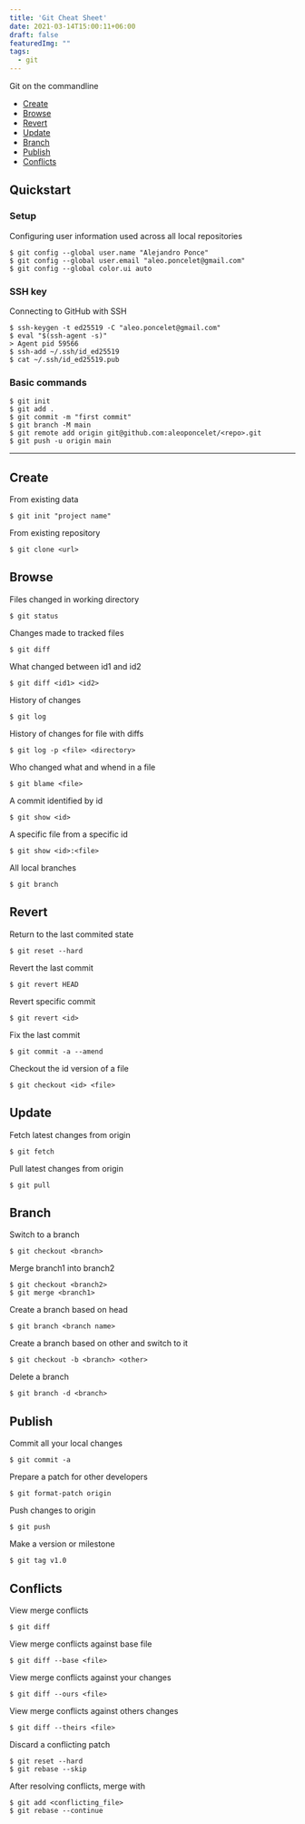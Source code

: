 ```yaml
---
title: 'Git Cheat Sheet'
date: 2021-03-14T15:00:11+06:00
draft: false
featuredImg: ""
tags: 
  - git
---
```


Git on the commandline

- [Create](#create)
- [Browse](#browse)
- [Revert](#revert)
- [Update](#update)
- [Branch](#branch)
- [Publish](#publish)
- [Conflicts](#conflitcs)

## Quickstart

### Setup

Configuring user information used across all local repositories
```
$ git config --global user.name "Alejandro Ponce"
$ git config --global user.email "aleo.poncelet@gmail.com"
$ git config --global color.ui auto
```

### SSH key

Connecting to GitHub with SSH 
```
$ ssh-keygen -t ed25519 -C "aleo.poncelet@gmail.com"
$ eval "$(ssh-agent -s)"
> Agent pid 59566
$ ssh-add ~/.ssh/id_ed25519
$ cat ~/.ssh/id_ed25519.pub
```
### Basic commands
```
$ git init
$ git add .
$ git commit -m "first commit"
$ git branch -M main
$ git remote add origin git@github.com:aleoponcelet/<repo>.git
$ git push -u origin main
```
---
## Create

From existing data
```
$ git init "project name"
```
From existing repository
```
$ git clone <url>
```

## Browse

Files changed in working directory
```
$ git status
```
Changes made to tracked files
```
$ git diff
```
What changed between id1 and id2
```
$ git diff <id1> <id2>
```
History of changes
```
$ git log
```
History of changes for file with diffs
```
$ git log -p <file> <directory>
```
Who changed what and whend in a file
```
$ git blame <file>
```
A commit identified by id
```
$ git show <id>
```
A specific file from a specific id
```
$ git show <id>:<file>
```
All local branches
```
$ git branch
```

## Revert

Return to the last commited state
```
$ git reset --hard
```
Revert the last commit
```
$ git revert HEAD
```
Revert specific commit
```
$ git revert <id>
```
Fix the last commit
```
$ git commit -a --amend
```
Checkout the id version of a file
```
$ git checkout <id> <file>
```

## Update

Fetch latest changes from origin
```
$ git fetch
```
Pull latest changes from origin
```
$ git pull
```

## Branch

Switch to a branch
```
$ git checkout <branch>
```
Merge branch1 into branch2
```
$ git checkout <branch2>
$ git merge <branch1>
```
Create a branch based on head
```
$ git branch <branch name>
```
Create a branch based on other and switch to it
```
$ git checkout -b <branch> <other>
```
Delete a branch
```
$ git branch -d <branch>
```

## Publish

Commit all your local changes
```
$ git commit -a
```
Prepare a patch for other developers
```
$ git format-patch origin
```
Push changes to origin
```
$ git push
```
Make a version or milestone
```
$ git tag v1.0
```

## Conflicts

View merge conflicts
```
$ git diff
```
View merge conflicts against base file
```
$ git diff --base <file>
```
View merge conflicts against your changes
```
$ git diff --ours <file>
```
View merge conflicts against others changes
```
$ git diff --theirs <file>
```
Discard a conflicting patch
```
$ git reset --hard
$ git rebase --skip
```
After resolving conflicts, merge with
```
$ git add <conflicting_file>
$ git rebase --continue
```